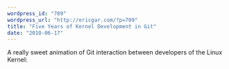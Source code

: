 ```yaml
---
wordpress_id: "709"
wordpress_url: "http://ericgar.com/?p=709"
title: "Five Years of Kernel Development in Git"
date: "2010-06-17"
---
```

A really sweet animation of Git interaction between developers of the Linux Kernel:

<object type="application/x-shockwave-flash" style="width:560px; height:340px;" data="http://www.youtube.com/v/ntTpM8hfl_E"><param name="movie" value="http://www.youtube.com/v/ntTpM8hfl_E" /></object> 
